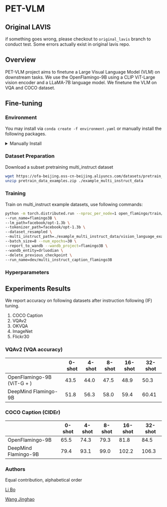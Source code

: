 # PET-VLM

## Original LAVIS

if something goes wrong, please checkout to `original_lavis` branch to conduct test. Some errors actually exist in original lavis repo.

## Overview

PET-VLM project aims to finetune a Large Visual Language Model (VLM) on downstream tasks. We use the OpenFlamingo-9B using a CLIP ViT-Large vision encoder and a LLaMA-7B language model. We finetune the VLM on VQA and COCO dataset.

## Fine-tuning

### Environment

You may install via `conda create -f environment.yaml` or manually install the following packages.
<details>
<summary>Manually Install</summary>

``` bash
conda install pytorch=2.0.0 torchvision=0.15.0 pytorch-cuda=11.8 -c pytorch -c nvidia -y
conda install -c conda-forge datasets=2.11.0 -y
conda install -c conda-forge wandb=0.14.0 -y
conda install -c conda-forge braceexpand=0.1.5 -y
conda install -c conda-forge webdataset=0.2.48 -y
conda install -c conda-forge scipy=1.10.1 -y
conda install -c conda-forge sentencepiece=0.1.97 -y
conda install -c conda-forge einops=0.6.0 -y
pip install bitsandbytes==0.37.2
pip install open_clip_torch==2.16.0
pip install einops-exts==0.0.4
conda install -c conda-forge tensorboard=2.12.0 -y
conda install -c conda-forge more-itertools=9.1.0 -y
pip install git+https://github.com/huggingface/transformers
conda install -c conda-forge black=23.3.0 -y
pip install gpustat

# install standford-corenlp-full
cd LAVIS/coco-caption;
sh get_stanford_models.sh
```

</details>

### Dataset Preparation

Download a subset pretraining multi_instruct dataset

```bash
wget https://ofa-beijing.oss-cn-beijing.aliyuncs.com/datasets/pretrain_data/pretrain_data_examples.zip;
unzip pretrain_data_examples.zip ./example_multi_instruct_data
```

### Training

Train on multi_instruct example datasets, use following commands:

``` bash
python -m torch.distributed.run --nproc_per_node=1 open_flamingo/train/instruction_following.py \
--run_name=flamingo3B \
--lm_path=facebook/opt-1.3b \
--tokenizer_path=facebook/opt-1.3b \
--dataset_resampled \
--multi_instruct_path=./example_multi_instruct_data/vision_language_examples.tsv \
--batch_size=8 --num_epochs=30 \
--report_to_wandb --wandb_project=flamingo3B \
--wandb_entity=drluodian \
--delete_previous_checkpoint \
--run_name=dev/multi_instruct_caption_flamingo3B 
```

### Hyperparameters

## Experiments Results

We report accuracy on following datasets after instruction following (IF) tuning. 

1. COCO Caption
2. VQAv2
3. OKVQA
4. ImageNet
5. Flickr30

### VQAv2 (VQA accuracy)

|            | 0-shot | 4-shot | 8-shot | 16-shot | 32-shot |
|------------|--------|--------|--------|---------|---------|
| OpenFlamingo-9B (ViT-G + ) | 43.5   | 44.0   | 47.5   | 48.9    | 50.3    |
| DeepMind Flamingo-9B | 51.8   | 56.3   | 58.0   | 59.4    | 60.41   |

### COCO Caption (CIDEr)

|            | 0-shot | 4-shot | 8-shot | 16-shot | 32-shot |
|------------|--------|--------|--------|---------|---------|
| OpenFlamingo-9B | 65.5   | 74.3   | 79.3   | 81.8    | 84.5    |
| DeepMind Flamingo-9B | 79.4   | 93.1   | 99.0   | 102.2   | 106.3   |

### Authors

Equal contribution, alphabetical order

[Li Bo](https://brianboli.com/)

[Wang Jinghao](https://king159.github.io/)
